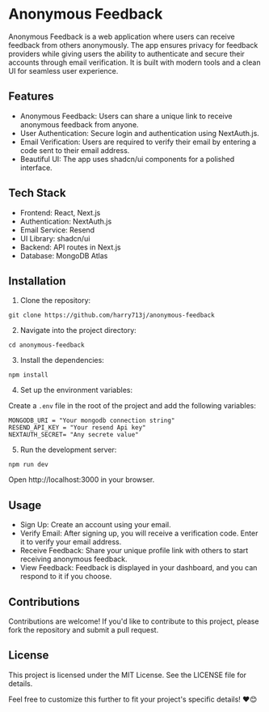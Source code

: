 # Anonymous Feedback

Anonymous Feedback is a web application where users can receive feedback from others anonymously. The app ensures privacy for feedback providers while giving users the ability to authenticate and secure their accounts through email verification. It is built with modern tools and a clean UI for seamless user experience.

## Features

- Anonymous Feedback: Users can share a unique link to receive anonymous feedback from anyone.
- User Authentication: Secure login and authentication using NextAuth.js.
- Email Verification: Users are required to verify their email by entering a code sent to their email address.
- Beautiful UI: The app uses shadcn/ui components for a polished interface.

## Tech Stack

- Frontend: React, Next.js
- Authentication: NextAuth.js
- Email Service: Resend
- UI Library: shadcn/ui
- Backend: API routes in Next.js
- Database: MongoDB Atlas

## Installation

1.  Clone the repository:

```
git clone https://github.com/harry713j/anonymous-feedback
```

2. Navigate into the project directory:

```
cd anonymous-feedback
```

3. Install the dependencies:

```
npm install
```

4. Set up the environment variables:

Create a `.env` file in the root of the project and add the following variables:

```
MONGODB_URI = "Your mongodb connection string"
RESEND_API_KEY = "Your resend Api key"
NEXTAUTH_SECRET= "Any secrete value"
```

5. Run the development server:

```
npm run dev
```

Open http://localhost:3000 in your browser.

## Usage

- Sign Up: Create an account using your email.
- Verify Email: After signing up, you will receive a verification code. Enter it to verify your email address.
- Receive Feedback: Share your unique profile link with others to start receiving anonymous feedback.
- View Feedback: Feedback is displayed in your dashboard, and you can respond to it if you choose.

## Contributions

Contributions are welcome! If you'd like to contribute to this project, please fork the repository and submit a pull request.

## License

This project is licensed under the MIT License. See the LICENSE file for details.

Feel free to customize this further to fit your project's specific details! ❤️😊

